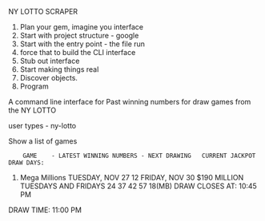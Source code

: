 NY LOTTO SCRAPER

1. Plan your gem, imagine you interface
2. Start with project structure - google
3. Start with the entry point - the file run
4. force that to build the CLI interface
5. Stub out interface
5. Start making things real
7. Discover objects.
8. Program

A command line interface for Past winning numbers for draw games from the NY LOTTO

user types - ny-lotto

Show a list of games

        GAME    - LATEST WINNING NUMBERS - NEXT DRAWING   CURRENT JACKPOT DRAW DAYS:
1. Mega Millions   TUESDAY, NOV 27  12    FRIDAY, NOV 30   $190 MILLION   TUESDAYS AND FRIDAYS
                    24 37 42 57 18(MB)
DRAW CLOSES AT: 10:45 PM

DRAW TIME: 11:00 PM
